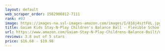 ```yaml
---
layout: default 
﻿web_scraper_order: 1582906812-7111
rank: #93
image: https://images-na.ssl-images-amazon.com/images/I/818j4sztFUL.jpg
title: Gaiam Kids Stay-N-Play Children's Balance Ball - Flexible School Chair Active Classroom Desk…
url: https://www.amazon.com/Gaiam-Stay-N-Play-Childrens-Balance-Built/dp/B07ZZSJCCN/ref=zg_mw_sporting-goods_93?_encoding=UTF8&psc=1&refRID=5CP7JJH669Q653S4FQ41
reviews: 3.8 out of 5 stars
price: $16.68 - $19.98
---
```

